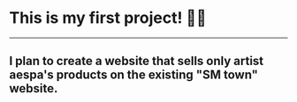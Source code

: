 <h1>This is my first project! 👩‍💻 </h1>
  <hr>
<h2>I plan to create a website that sells only artist aespa's products on the existing "SM town" website.</h2>
